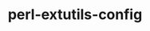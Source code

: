 ---
title: "perl-extutils-config"
layout: cache
categories: [package, develop]
meta: {"versions": ["0.009"], "compilers": ["oneapi@=2024.2.0"], "oss": ["ubuntu22.04"], "platforms": ["linux"], "targets": ["x86_64_v3"], "stacks": ["e4s-oneapi", "root"], "num_specs": 2, "num_specs_by_stack": {"e4s-oneapi": 2, "root": 2}}
spec_details: [{"hash": "4li4cric45kx4ewdap4ixa2xgonqak4r", "compiler": "oneapi@=2024.2.0", "versions": ["0.009"], "os": "ubuntu22.04", "platform": "linux", "target": "x86_64_v3", "variants": ["build_system=perl"], "stacks": ["e4s-oneapi", "root"], "size": "-", "tarball": "https://binaries.spack.io/develop/build_cache/linux-ubuntu22.04-x86_64_v3/oneapi-2024.2.0/perl-extutils-config-0.009/linux-ubuntu22.04-x86_64_v3-oneapi-2024.2.0-perl-extutils-config-0.009-4li4cric45kx4ewdap4ixa2xgonqak4r.spack"}, {"hash": "yba3tt6xtngv4ljnnfcj4op5gcgh455y", "compiler": "oneapi@=2024.2.0", "versions": ["0.009"], "os": "ubuntu22.04", "platform": "linux", "target": "x86_64_v3", "variants": ["build_system=perl"], "stacks": ["e4s-oneapi", "root"], "size": "-", "tarball": "https://binaries.spack.io/develop/build_cache/linux-ubuntu22.04-x86_64_v3/oneapi-2024.2.0/perl-extutils-config-0.009/linux-ubuntu22.04-x86_64_v3-oneapi-2024.2.0-perl-extutils-config-0.009-yba3tt6xtngv4ljnnfcj4op5gcgh455y.spack"}]
---